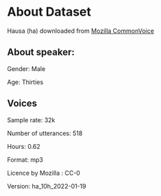 # About Dataset
Hausa (ha) downloaded from [Mozilla CommonVoice]()

## About speaker:
Gender: Male

Age: Thirties
## Voices
Sample rate: 32k

Number of utterances: 518

Hours: 0.62

Format: mp3

Licence by Mozilla : CC-0

Version: ha_10h_2022-01-19


